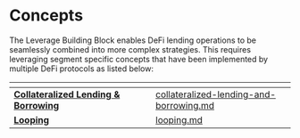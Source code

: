 # Concepts

The Leverage Building Block enables DeFi lending operations to be seamlessly combined into more complex strategies. This requires leveraging segment specific concepts that have been implemented by multiple DeFi protocols as listed below:

<table data-view="cards"><thead><tr><th></th><th data-hidden></th><th data-hidden></th><th data-hidden data-card-target data-type="content-ref"></th></tr></thead><tbody><tr><td><a href="collateralized-lending-and-borrowing.md"><strong>Collateralized Lending &#x26; Borrowing</strong></a> </td><td></td><td></td><td><a href="collateralized-lending-and-borrowing.md">collateralized-lending-and-borrowing.md</a></td></tr><tr><td><a href="looping.md"><strong>Looping</strong></a></td><td></td><td></td><td><a href="looping.md">looping.md</a></td></tr></tbody></table>
